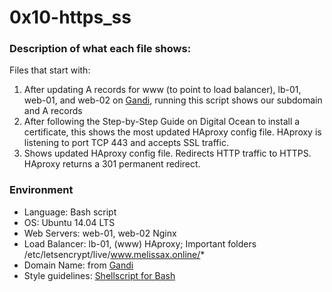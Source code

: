 # 0x10-https_ss
### Description of what each file shows:
Files that start with:
1. After updating A records for www (to point to load balancer), lb-01, web-01, and web-02 on [Gandi](https://www.gandi.net/en), running this script shows our subdomain and A records
2. After following the Step-by-Step Guide on Digital Ocean to install a certificate, this shows the most updated HAproxy config file. HAproxy is listening to port TCP 443 and accepts SSL traffic.
3. Shows updated HAproxy config file. Redirects HTTP traffic to HTTPS. HAproxy returns a 301 permanent redirect.

### Environment
* Language: Bash script
* OS: Ubuntu 14.04 LTS
* Web Servers: web-01, web-02 Nginx
* Load Balancer: lb-01, (www) HAproxy; Important folders /etc/letsencrypt/live/www.melissax.online/*
* Domain Name: from [Gandi](https://www.gandi.net/en)
* Style guidelines: [Shellscript for Bash](https://github.com/koalaman/shellcheck)
